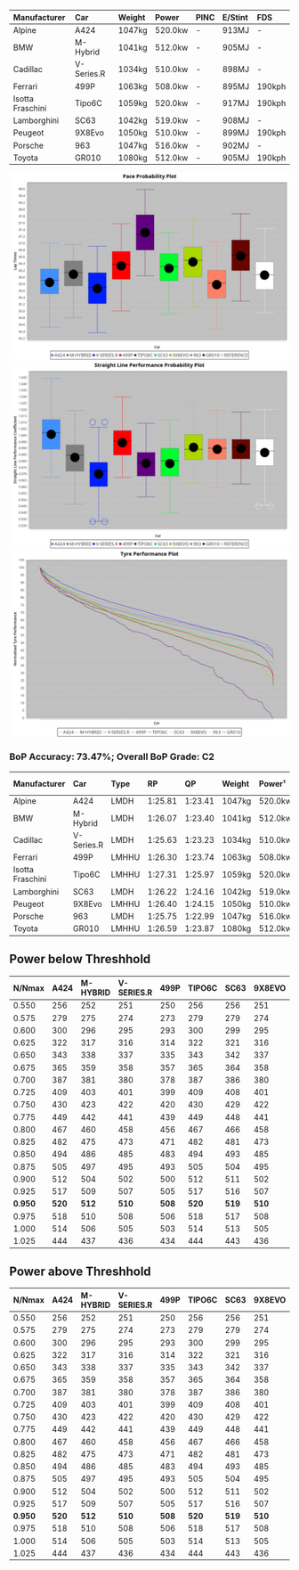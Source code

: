 | Manufacturer     | Car        | Weight | Power   | PINC    | E/Stint | FDS     |
|:-|:-|:-|:-|:-|:-|:-|
| Alpine           | A424       | 1047kg | 520.0kw |    -    | 913MJ   |    -    |
| BMW              | M-Hybrid   | 1041kg | 512.0kw |    -    | 905MJ   |    -    |
| Cadillac         | V-Series.R | 1034kg | 510.0kw |    -    | 898MJ   |    -    |
| Ferrari          | 499P       | 1063kg | 508.0kw |    -    | 895MJ   | 190kph  |
| Isotta Fraschini | Tipo6C     | 1059kg | 520.0kw |    -    | 917MJ   | 190kph  |
| Lamborghini      | SC63       | 1042kg | 519.0kw |    -    | 908MJ   |    -    |
| Peugeot          | 9X8Evo     | 1050kg | 510.0kw |    -    | 899MJ   | 190kph  |
| Porsche          | 963        | 1047kg | 516.0kw |    -    | 902MJ   |    -    |
| Toyota           | GR010      | 1080kg | 512.0kw |    -    | 905MJ   | 190kph  |

![PACECHART](./IMG/CUSTOM.png)
![STRAIGHTLINEPERFORMANCECHART](./IMG/CUSTOM_sp.png)
![TYREPERFORMANCECHART](./IMG/CUSTOM_tw.png)

### BoP Accuracy: 73.47%; Overall BoP Grade: C2
| Manufacturer     | Car        | Type  | RP      | QP      | Weight | Power¹  | Threshhold | PINC    | Power²   | E/Stint | AVG Vmax  | FDS     | RDLC | L/Stint | BOP-Grade | Model Accuracy | Model Points | Match% | SimDiff |
|:-|:-|:-|:-|:-|:-|:-|:-|:-|:-|:-|:-|:-|:-|:-|:-|:-|:-|:-|:-|
| Alpine           | A424       | LMDH  | 1:25.81 | 1:23.41 | 1047kg | 520.0kw | 210.0kph   |    -    | 520.00kw |  913MJ  | 313.07kph |    -    | 1.01 | 43      | -C2       | 100.00%        | 946          | 73.60% | #       |
| BMW              | M-Hybrid   | LMDH  | 1:26.07 | 1:23.40 | 1041kg | 512.0kw | 210.0kph   |    -    | 512.00kw |  905MJ  | 309.69kph |    -    | 1.02 | 43      | -B2       | 100.00%        | 1998         | 80.38% | #       |
| Cadillac         | V-Series.R | LMDH  | 1:25.63 | 1:23.23 | 1034kg | 510.0kw | 210.0kph   |    -    | 510.00kw |  898MJ  | 307.60kph |    -    | 1.03 | 43      | -D1       | 98.11%         | 3991         | 65.75% | #       |
| Ferrari          | 499P       | LMHHU | 1:26.30 | 1:23.74 | 1063kg | 508.0kw | 210.0kph   |    -    | 508.00kw |  895MJ  | 309.89kph | 190kph  | 1.03 | 43      | ~A1       | 98.72%         | 4180         | 96.23% | #       |
| Isotta Fraschini | Tipo6C     | LMHHU | 1:27.31 | 1:25.97 | 1059kg | 520.0kw | 210.0kph   |    -    | 520.00kw |  917MJ  | 308.96kph | 190kph  | 1.05 | 43      | +Ω1       | 97.73%         | 129          | 9.97%  | #       |
| Lamborghini      | SC63       | LMDH  | 1:26.22 | 1:24.16 | 1042kg | 519.0kw | 210.0kph   |    -    | 519.00kw |  908MJ  | 309.63kph |    -    | 1.04 | 43      | ~A1       | 100.00%        | 784          | 95.66% | #       |
| Peugeot          | 9X8Evo     | LMHHU | 1:26.40 | 1:24.15 | 1050kg | 510.0kw | 210.0kph   |    -    | 510.00kw |  899MJ  | 310.24kph | 190kph  | 1.01 | 43      | +B1       | 100.00%        | 636          | 88.78% | #       |
| Porsche          | 963        | LMDH  | 1:25.75 | 1:22.99 | 1047kg | 516.0kw | 210.0kph   |    -    | 516.00kw |  902MJ  | 310.83kph |    -    | 1.02 | 43      | -C2       | 99.91%         | 11713        | 72.14% | #       |
| Toyota           | GR010      | LMHHU | 1:26.59 | 1:23.87 | 1080kg | 512.0kw | 210.0kph   |    -    | 512.00kw |  905MJ  | 308.59kph | 190kph  | 1.01 | 43      | +C1       | 99.90%         | 3123         | 78.69% | #       |

## Power below Threshhold
| N/Nmax    | A424    | M-HYBRID | V-SERIES.R | 499P    | TIPO6C  | SC63    | 9X8EVO  | 963     | GR010   |
|:-|:-|:-|:-|:-|:-|:-|:-|:-|:-|
|  0.550    |  256    |  252     |  251       |  250    |  256    |  256    |  251    |  254    |  252    |
|  0.575    |  279    |  275     |  274       |  273    |  279    |  279    |  274    |  277    |  275    |
|  0.600    |  300    |  296     |  295       |  293    |  300    |  299    |  295    |  298    |  296    |
|  0.625    |  322    |  317     |  316       |  314    |  322    |  321    |  316    |  319    |  317    |
|  0.650    |  343    |  338     |  337       |  335    |  343    |  342    |  337    |  340    |  338    |
|  0.675    |  365    |  359     |  358       |  357    |  365    |  364    |  358    |  362    |  359    |
|  0.700    |  387    |  381     |  380       |  378    |  387    |  386    |  380    |  384    |  381    |
|  0.725    |  409    |  403     |  401       |  399    |  409    |  408    |  401    |  406    |  403    |
|  0.750    |  430    |  423     |  422       |  420    |  430    |  429    |  422    |  427    |  423    |
|  0.775    |  449    |  442     |  441       |  439    |  449    |  448    |  441    |  446    |  442    |
|  0.800    |  467    |  460     |  458       |  456    |  467    |  466    |  458    |  463    |  460    |
|  0.825    |  482    |  475     |  473       |  471    |  482    |  481    |  473    |  478    |  475    |
|  0.850    |  494    |  486     |  485       |  483    |  494    |  493    |  485    |  490    |  486    |
|  0.875    |  505    |  497     |  495       |  493    |  505    |  504    |  495    |  501    |  497    |
|  0.900    |  512    |  504     |  502       |  500    |  512    |  511    |  502    |  508    |  504    |
|  0.925    |  517    |  509     |  507       |  505    |  517    |  516    |  507    |  513    |  509    |
| **0.950** | **520** | **512**  | **510**    | **508** | **520** | **519** | **510** | **516** | **512** |
|  0.975    |  518    |  510     |  508       |  506    |  518    |  517    |  508    |  514    |  510    |
|  1.000    |  514    |  506     |  505       |  503    |  514    |  513    |  505    |  510    |  506    |
|  1.025    |  444    |  437     |  436       |  434    |  444    |  443    |  436    |  441    |  437    |

## Power above Threshhold
| N/Nmax    | A424    | M-HYBRID | V-SERIES.R | 499P    | TIPO6C  | SC63    | 9X8EVO  | 963     | GR010   |
|:-|:-|:-|:-|:-|:-|:-|:-|:-|:-|
|  0.550    |  256    |  252     |  251       |  250    |  256    |  256    |  251    |  254    |  252    |
|  0.575    |  279    |  275     |  274       |  273    |  279    |  279    |  274    |  277    |  275    |
|  0.600    |  300    |  296     |  295       |  293    |  300    |  299    |  295    |  298    |  296    |
|  0.625    |  322    |  317     |  316       |  314    |  322    |  321    |  316    |  319    |  317    |
|  0.650    |  343    |  338     |  337       |  335    |  343    |  342    |  337    |  340    |  338    |
|  0.675    |  365    |  359     |  358       |  357    |  365    |  364    |  358    |  362    |  359    |
|  0.700    |  387    |  381     |  380       |  378    |  387    |  386    |  380    |  384    |  381    |
|  0.725    |  409    |  403     |  401       |  399    |  409    |  408    |  401    |  406    |  403    |
|  0.750    |  430    |  423     |  422       |  420    |  430    |  429    |  422    |  427    |  423    |
|  0.775    |  449    |  442     |  441       |  439    |  449    |  448    |  441    |  446    |  442    |
|  0.800    |  467    |  460     |  458       |  456    |  467    |  466    |  458    |  463    |  460    |
|  0.825    |  482    |  475     |  473       |  471    |  482    |  481    |  473    |  478    |  475    |
|  0.850    |  494    |  486     |  485       |  483    |  494    |  493    |  485    |  490    |  486    |
|  0.875    |  505    |  497     |  495       |  493    |  505    |  504    |  495    |  501    |  497    |
|  0.900    |  512    |  504     |  502       |  500    |  512    |  511    |  502    |  508    |  504    |
|  0.925    |  517    |  509     |  507       |  505    |  517    |  516    |  507    |  513    |  509    |
| **0.950** | **520** | **512**  | **510**    | **508** | **520** | **519** | **510** | **516** | **512** |
|  0.975    |  518    |  510     |  508       |  506    |  518    |  517    |  508    |  514    |  510    |
|  1.000    |  514    |  506     |  505       |  503    |  514    |  513    |  505    |  510    |  506    |
|  1.025    |  444    |  437     |  436       |  434    |  444    |  443    |  436    |  441    |  437    |
